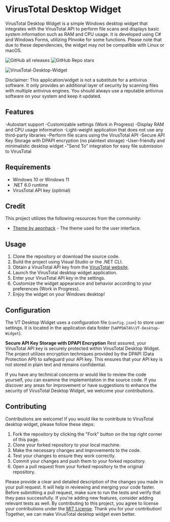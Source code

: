 # VirusTotal Desktop Widget

VirusTotal Desktop Widget is a simple Windows desktop widget that integrates with the VirusTotal API to perform file scans and displays basic system information such as RAM and CPU usage. It is developed using C# and Windows Forms, utilizing PInvoke for some functions. Please note that due to these dependencies, the widget may not be compatible with Linux or macOS.

![GitHub all releases](https://img.shields.io/github/downloads/AlexRasch/VirusTotal-Desktop-Widget/total) ![GitHub Repo stars](https://img.shields.io/github/stars/AlexRasch/VirusTotal-Desktop-Widget)


![VirusTotal-Desktop-Widget](https://github.com/AlexRasch/VirusTotal-Desktop-Widget/assets/46262688/8a152623-e950-47ab-bfa8-9b18dc2a90b1)

Disclaimer: This application/widget is not a substitute for a antivirus software. It only provides an additional layer of security by scanning files with multiple antivirus engines. You should always use a reputable antivirus software on your system and keep it updated.

## Features
-Autostart support
-Customizable settings (Work in Progress)
-Display RAM and CPU usage information
-Light-weight application that does not use any third-party libraries
-Perform file scans using the VirusTotal API
-Secure API Key Storage with DPAPI encryption (no plaintext storage)
-User-friendly and minimalistic desktop widget
-"Send To" integration for easy file submission to VirusTotal

## Requirements
- Windows 10 or Windows 11
- .NET 6.0 runtime
- VirusTotal API key (optimal)

## Credit
This project utilizes the following resources from the community:
- [Theme by aeonhack](https://github.com/aeonhack) - The theme used for the user interface.

## Usage
1. Clone the repository or download the source code.
2. Build the project using Visual Studio or the .NET CLI.
3. Obtain a VirusTotal API key from the [VirusTotal website](https://www.virustotal.com).
4. Launch the VirusTotal desktop widget application.
5. Enter your VirusTotal API key in the settings.
6. Customize the widget appearance and behavior according to your preferences (Work in Progress).
7. Enjoy the widget on your Windows desktop!

## Configuration
The VT Desktop Widget uses a configuration file (`config.json`) to store user settings. It is located in the application data folder (`%APPDATA%\VT-Desktop-Widget`).

**Secure API Key Storage with DPAPI Encryption**
Rest assured, your VirusTotal API key is securely protected within VirusTotal Desktop Widget. The project utilizes encryption techniques provided by the DPAPI (Data Protection API) to safeguard your API key. This ensures that your API key is not stored in plain text and remains confidential.

If you have any technical concerns or would like to review the code yourself, you can examine the implementation in the source code. If you discover any areas for improvement or have suggestions to enhance the security of VirusTotal Desktop Widget, we welcome your contributions.


## Contributing
Contributions are welcome! If you would like to contribute to VirusTotal desktop widget, please follow these steps:

1. Fork the repository by clicking the "Fork" button on the top right corner of this page.
2. Clone your forked repository to your local machine.
3. Make the necessary changes and improvements to the code.
4. Test your changes to ensure they work correctly.
5. Commit your changes and push them to your forked repository.
6. Open a pull request from your forked repository to the original repository.

Please provide a clear and detailed description of the changes you made in your pull request. It will help in reviewing and merging your code faster.
Before submitting a pull request, make sure to run the tests and verify that they pass successfully. If you're adding new features, consider adding relevant tests as well.
By contributing to this project, you agree to license your contributions under the [MIT License](LICENSE).
Thank you for your contribution! Together, we can make VirusTotal desktop widget even better.
